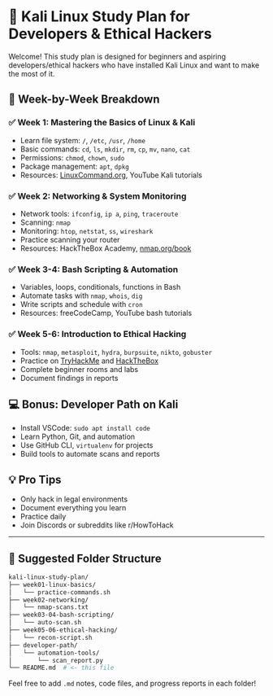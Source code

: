 # 🧠 Kali Linux Study Plan for Developers & Ethical Hackers

Welcome! This study plan is designed for beginners and aspiring developers/ethical hackers who have installed Kali Linux and want to make the most of it.

## 📅 Week-by-Week Breakdown

### ✅ Week 1: Mastering the Basics of Linux & Kali
- Learn file system: `/`, `/etc`, `/usr`, `/home`
- Basic commands: `cd`, `ls`, `mkdir`, `rm`, `cp`, `mv`, `nano`, `cat`
- Permissions: `chmod`, `chown`, `sudo`
- Package management: `apt`, `dpkg`
- Resources: [LinuxCommand.org](http://linuxcommand.org), YouTube Kali tutorials

### ✅ Week 2: Networking & System Monitoring
- Network tools: `ifconfig`, `ip a`, `ping`, `traceroute`
- Scanning: `nmap`
- Monitoring: `htop`, `netstat`, `ss`, `wireshark`
- Practice scanning your router
- Resources: HackTheBox Academy, [nmap.org/book](https://nmap.org/book)

### ✅ Week 3-4: Bash Scripting & Automation
- Variables, loops, conditionals, functions in Bash
- Automate tasks with `nmap`, `whois`, `dig`
- Write scripts and schedule with `cron`
- Resources: freeCodeCamp, YouTube bash tutorials

### ✅ Week 5-6: Introduction to Ethical Hacking
- Tools: `nmap`, `metasploit`, `hydra`, `burpsuite`, `nikto`, `gobuster`
- Practice on [TryHackMe](https://tryhackme.com) and [HackTheBox](https://www.hackthebox.com)
- Complete beginner rooms and labs
- Document findings in reports

## 💻 Bonus: Developer Path on Kali
- Install VSCode: `sudo apt install code`
- Learn Python, Git, and automation
- Use GitHub CLI, `virtualenv` for projects
- Build tools to automate scans and reports

## 💡 Pro Tips
- Only hack in legal environments
- Document everything you learn
- Practice daily
- Join Discords or subreddits like r/HowToHack

---

## 📂 Suggested Folder Structure
```bash
kali-linux-study-plan/
├── week01-linux-basics/
│   └── practice-commands.sh
├── week02-networking/
│   └── nmap-scans.txt
├── week03-04-bash-scripting/
│   └── auto-scan.sh
├── week05-06-ethical-hacking/
│   └── recon-script.sh
├── developer-path/
│   └── automation-tools/
│       └── scan_report.py
└── README.md  # <- this file
```

Feel free to add `.md` notes, code files, and progress reports in each folder!

